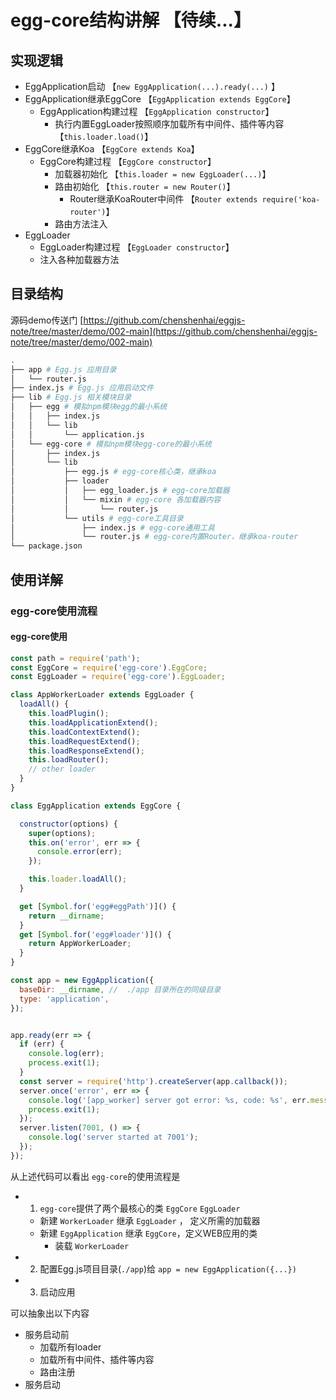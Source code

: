 # egg-core结构讲解 【待续...】

## 实现逻辑
- EggApplication启动  【`new EggApplication(...).ready(...)` 】
- EggApplication继承EggCore 【`EggApplication extends EggCore`】
  - EggApplication构建过程 【`EggApplication constructor`】
    - 执行内置EggLoader按照顺序加载所有中间件、插件等内容 【`this.loader.load()`】
- EggCore继承Koa 【`EggCore extends Koa`】
  - EggCore构建过程 【`EggCore constructor`】
    - 加载器初始化 【`this.loader = new EggLoader(...)`】
    - 路由初始化 【`this.router = new Router()`】
      - Router继承KoaRouter中间件 【`Router extends require('koa-router')`】
    - 路由方法注入
- EggLoader
  - EggLoader构建过程 【`EggLoader constructor`】
  - 注入各种加载器方法
 
## 目录结构

源码demo传送门 [https://github.com/chenshenhai/eggjs-note/tree/master/demo/002-main](https://github.com/chenshenhai/eggjs-note/tree/master/demo/002-main)

```sh
.
├── app # Egg.js 应用目录
│   └── router.js
├── index.js # Egg.js 应用启动文件
├── lib # Egg.js 相关模块目录
│   ├── egg # 模拟npm模块egg的最小系统
│   │   ├── index.js
│   │   └── lib
│   │       └── application.js
│   └── egg-core # 模拟npm模块egg-core的最小系统
│       ├── index.js
│       └── lib
│           ├── egg.js # egg-core核心类，继承koa
│           ├── loader
│           │   ├── egg_loader.js # egg-core加载器
│           │   └── mixin # egg-core 各加载器内容
│           │       └── router.js
│           └── utils # egg-core工具目录
│               ├── index.js # egg-core通用工具
│               └── router.js # egg-core内置Router，继承koa-router
└── package.json
```
 

## 使用详解

### egg-core使用流程

#### egg-core使用

```js
const path = require('path');
const EggCore = require('egg-core').EggCore;
const EggLoader = require('egg-core').EggLoader;

class AppWorkerLoader extends EggLoader {
  loadAll() {
    this.loadPlugin();
    this.loadApplicationExtend();
    this.loadContextExtend();
    this.loadRequestExtend();
    this.loadResponseExtend();
    this.loadRouter();
    // other loader
  }
}

class EggApplication extends EggCore {

  constructor(options) {
    super(options);
    this.on('error', err => {
      console.error(err);
    });

    this.loader.loadAll();
  }

  get [Symbol.for('egg#eggPath')]() {
    return __dirname;
  }
  get [Symbol.for('egg#loader')]() {
    return AppWorkerLoader;
  }
}

const app = new EggApplication({
  baseDir: __dirname, //  ./app 目录所在的同级目录
  type: 'application',
});


app.ready(err => {
  if (err) {
    console.log(err);
    process.exit(1);
  }
  const server = require('http').createServer(app.callback());
  server.once('error', err => {
    console.log('[app_worker] server got error: %s, code: %s', err.message, err.code);
    process.exit(1);
  });
  server.listen(7001, () => {
    console.log('server started at 7001');
  });
});
```

从上述代码可以看出 `egg-core`的使用流程是

- 1. `egg-core`提供了两个最核心的类 `EggCore` `EggLoader` 
  - 新建 `WorkerLoader` 继承 `EggLoader` ， 定义所需的加载器
  - 新建 `EggApplication` 继承 `EggCore`，定义WEB应用的类
    - 装载 `WorkerLoader`
- 2. 配置Egg.js项目目录(`./app`)给 `app = new EggApplication({...})`
- 3. 启动应用

可以抽象出以下内容
 
- 服务启动前
  - 加载所有loader
  - 加载所有中间件、插件等内容
  - 路由注册
- 服务启动 